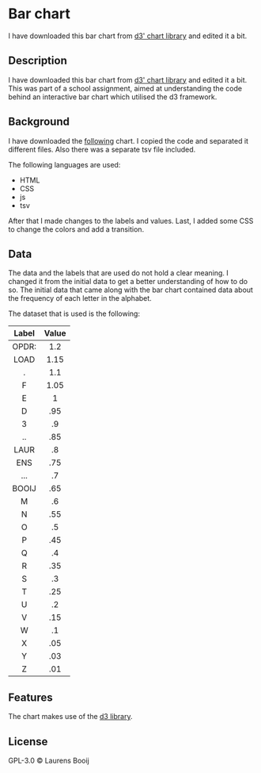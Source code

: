# Bar chart
I have downloaded this bar chart from [d3' chart library](https://github.com/d3/d3/wiki/Gallery) and edited it a bit.
## Description
I have downloaded this bar chart from [d3' chart library](https://github.com/d3/d3/wiki/Gallery) and edited it a bit. This was part of a school assignment, aimed at understanding the code behind an interactive bar chart which utilised the d3 framework.

## Background
I have downloaded the [following](https://bl.ocks.org/mbostock/3885304) chart. I copied the code and separated it different files. Also there was a separate tsv file included.

The following languages are used:
* HTML
* CSS
* js
* tsv

After that I made changes to the labels and values. Last, I added some CSS to change the colors and add a transition.

## Data
The data and the labels that are used do not hold a clear meaning. I changed it from the initial data to get a better understanding of how to do so. The initial data that came along with the bar chart contained data about the frequency of each letter in the alphabet.

The dataset that is used is the following:

| Label         | Value         |
|:-------------:|:-------------:|
| OPDR:         | 1.2           |
| LOAD          | 1.15          |
| .             | 1.1           |
| F             | 1.05          |
| E             | 1             |
| D             | .95           |
| 3             | .9            |
| ..            | .85           |
| LAUR          | .8            |
| ENS           | .75           |
| ...           | .7            |
| BOOIJ         | .65           |
| M             | .6            |
| N             | .55           |
| O             | .5            |
| P             | .45           |
| Q             | .4            |
| R             | .35           |
| S             | .3            |
| T             | .25           |
| U             | .2            |
| V             | .15           |
| W             | .1            |
| X             | .05           |
| Y             | .03           |
| Z             | .01           |

## Features
The chart makes use of the [d3 library](https://d3js.org/).

## License
GPL-3.0 © Laurens Booij



